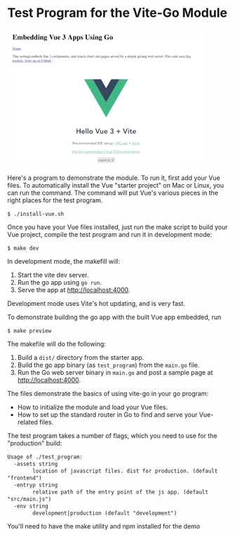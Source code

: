 # Test Program for the Vite-Go Module

![Sample program page](./sample-program.png)

Here's a program to demonstrate the module. To run it, first add your Vue files. To automatically install the Vue "starter project" on Mac or Linux, you can run the command. The command will put Vue's various pieces in the right places for the test program.

```shell
$ ./install-vue.sh
```

Once you have your Vue files installed, just run the make script to build your Vue project, compile the test program and run it in development mode:

```shell
$ make dev
```

In development mode, the makefill will:

1. Start the vite dev server.
2. Run the go app using `go run`.
3. Serve the app at [http://localhost:4000](http://localhost:4000).

Development mode uses Vite's hot updating, and is very fast.

To demonstrate building the go app with the built Vue app embedded, run

```shell
$ make preview
```

The makefile will do the following:

1. Build a `dist/` directory from the starter app.
2. Build the go app binary (as `test_program`) from the `main.go` file.
2. Run the Go web server binary in `main.go` and post a sample page at [http://localhost:4000](http://localhost:4000).

The files demonstrate the basics of using vite-go in your go program:

* How to initialize the module and load your Vue files.
* How to set up the standard router in Go to find and serve your Vue-related files.

The test program takes a number of flags, which you need to use for the "production" build:

```shell
Usage of ./test_program:
  -assets string
    	location of javascript files. dist for production. (default "frontend")
  -entryp string
    	relative path of the entry point of the js app. (default "src/main.js")
  -env string
    	development|production (default "development")
```

You'll need to have the make utility and npm installed for the demo 
